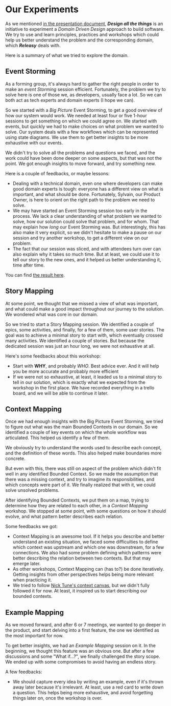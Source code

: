 # Our Experiments

As we mentioned [in the presentation document](join-us.md), **_Design all the things_** is an initiative to experiment a _Domain Driven Design_ approach to build software. We try to use and learn principles, practices and workshops which could help us better understand the problem and the corresponding domain, which _**Releasy**_ deals with.

Here is a summary of what we tried to explore the domain.

## Event Storming

As a forming group, it's always hard to gather the right people in order to make an _event Storming_ session efficient. Fortunately, the problem we try to solve here is one of those we, as developers, usually face a lot. So we can both act as tech experts and domain experts (I hope we can).

So we started with a _Big Picture_ Event Storming, to get a good overview of how our system would work. We needed at least four or five 1-hour sessions to get something on which we could agree on. We started with events, but quickly we had to make choices on what problem we wanted to solve. Our system deals with a few workflows which can be represented using state diagrams. We use them to get better insights to be more exhaustive with our events.

We didn't try to solve all the problems and questions we faced, and the work could have been done deeper on some aspects, but that was not the point. We got enough insights to move forward, and try something new.

Here is a couple of feedbacks, or maybe lessons:

- Dealing with a technical domain, even one where developers can make good domain experts is tough: everyone has a different view on what is important, and what should be done. Fortunately, Sylvain, our Product Owner, is here to orient on the right path to the problem we need to solve.
- We may have started an Event Storming session too early in the process. We lack a clear understanding of what problem we wanted to solve, how our solution could solve that problem, and for whom. That may explain how _long_ our Event Storming was. But interestingly, this has also make it very explicit, so we didn't hesitate to make a pause on our session and try another workshop, to get a different view on our problem.
- The fact that our session was sliced, and with attendees turn over can also explain why it takes so much time. But at least, we could use it to tell our story to the new ones, and it helped us better understanding it, time after time.

You can find [the result here](design/event-storming/big-picture.md).

## Story Mapping

At some point, we thought that we missed a view of what was important, and what could make a good impact throughout our journey to the solution. We wondered what was core in our domain.

So we tried to start a Story Mapping session. We identified a couple of epics, some activities, and finally, for a few of them, some user stories. The goal was to achieve a minimal story to start with, which eventually crossed many activities. We identified a couple of stories. But because the dedicated session was just an hour long, we were not exhaustive at all.

Here's some feedbacks about this workshop:

- Start with **WHY**, and probably _WHO_. Best advice ever. And it will help you be more accurate and probably more efficient
- If we were not so exhaustive, at least, it leaded us to a minimal story to tell in our solution, which is exactly what we expected from the workshop in the first place. We have recorded everything in a trello board, and we will be able to continue it later.

## Context Mapping

Once we had enough insights with the Big Picture Event Storming, we tried to figure out what was the main Bounded Contexts in our domain. So we identified a couple of key events on which the whole workflow was articulated. This helped us identify a few of them.

We obviously try to understand the words used to describe each concept, and the definition of these words. This also helped make boundaries more concrete.

But even with this, there was still on aspect of the problem which didn't fit well in any identified Bounded Context. So we made the assumption that there was a missing context, and try to imagine its responsibilities, and which concepts were part of it. We finally realized that with it, we could solve unsolved problems.

After identifying Bounded Contexts, we put them on a map, trying to determine how they are related to each other, in a _Context Mapping_ workshop. We stopped at some point, with some questions on how it should evolve, and what pattern better describes each relation.

Some feedbacks we got:

- Context Mapping is an awesome tool. If it helps you describe and better understand an existing situation, we faced some difficulties to define which context was upstream and which one was downstream, for a few connections. We also had some problem defining which patterns were better describing the relation between two contexts. But that may emerge later.
- As other workshops, Context Mapping can (has to?) be done iteratively. Getting insights from other perspectives helps being more relevant when practicing it.
- We tried to follow [Nick Tune's context canvas](https://medium.com/nick-tune-tech-strategy-blog/modelling-bounded-contexts-with-the-bounded-context-design-canvas-a-workshop-recipe-1f123e592ab), but we didn't fully followed it for now. At least, it inspired us to start describing our bounded contexts.

## Example Mapping

As we moved forward, and after 6 or 7 meetings, we wanted to go deeper in the product, and start delving into a first feature, the one we identified as the most important for now.

To get better insights, we had an _Example Mapping_ session on it. In the beginning, we thought this feature was an obvious one. But after a few discussions and some "What if...?", we finally challenged the story scope. We ended up with some compromises to avoid having an endless story.

A few feedbacks:

- We should capture every idea by writing an example, even if it's thrown away later because it's irrelevant. At least, use a red card to write down a question. This helps being more exhaustive, and avoid forgetting things later on, once the workshop is over.

